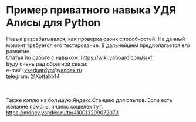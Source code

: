 # Пример приватного навыка УДЯ Алисы для Python
Навык разрабатывался, как проверка своих способностей. На данный момент требуется его тестирование. В дальнейшем предполагается его развитие.<br>
Статья по работе с навыком: https://wiki.yaboard.com/s/kf
<br>
Буду очень рад обратной связи:
<br>
e-mail: vkeduardyo@yandex.ru
<br>
telegram: @Xottabb14

<br><br>
Также коплю на большую Яндекс.Станцию для опытов. Если есть желание помочь, яндекс кошелек тут: https://money.yandex.ru/to/410013209072073
